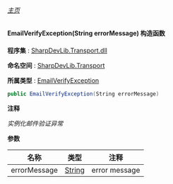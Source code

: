 ###### [主页](./Index.md "主页")

#### EmailVerifyException(String errorMessage) 构造函数

**程序集** : [SharpDevLib.Transport.dll](./SharpDevLib.Transport.assembly.md "SharpDevLib.Transport.dll")

**命名空间** : [SharpDevLib.Transport](./SharpDevLib.Transport.namespace.md "SharpDevLib.Transport")

**所属类型** : [EmailVerifyException](./SharpDevLib.Transport.EmailVerifyException.md "EmailVerifyException")

``` csharp
public EmailVerifyException(String errorMessage)
```
**注释**

*实例化邮件验证异常*


**参数**

|名称|类型|注释|
|---|---|---|
|errorMessage|[String](https://learn.microsoft.com/en-us/dotnet/api/system.string "String")|error message|


